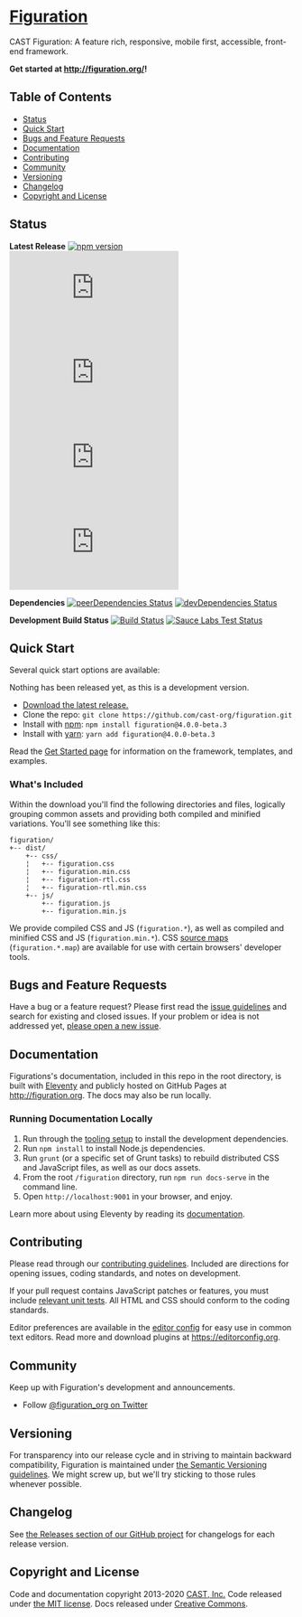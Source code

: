 # [Figuration](http://figuration.org/)

CAST Figuration: A feature rich, responsive, mobile first, accessible, front-end framework.

**Get started at <http://figuration.org/>!**

## Table of Contents

- [Status](#status)
- [Quick Start](#quick-start)
- [Bugs and Feature Requests](#bugs-and-feature-requests)
- [Documentation](#documentation)
- [Contributing](#contributing)
- [Community](#community)
- [Versioning](#versioning)
- [Changelog](#changelog)
- [Copyright and License](#copyright-and-license)


## Status

**Latest Release**
[![npm version](https://img.shields.io/npm/v/figuration.svg)](https://www.npmjs.com/package/figuration)
[![CSS size](http://img.badgesize.io/cast-org/figuration/v4.0.0-beta.3/dist/css/figuration.min.css?label=CSS+size)](https://github.com/cast-org/figuration/tree/v4.0.0-beta.3/dist/css/figuration.min.css)
[![CSS gzip size](http://img.badgesize.io/cast-org/figuration/v4.0.0-beta.3/dist/css/figuration.min.css?compression=gzip&label=CSS+gzip+size)](https://github.com/cast-org/figuration/tree/v4.0.0-beta.3/dist/css/figuration.min.css)
[![JS size](http://img.badgesize.io/cast-org/figuration/v4.0.0-beta.3/dist/js/figuration.min.js?label=JS+size)](https://github.com/cast-org/figuration/tree/v4.0.0-beta.3/dist/js/figuration.min.js)
[![JS gzip size](http://img.badgesize.io/cast-org/figuration/v4.0.0-beta.3/dist/js/figuration.min.js?compression=gzip&label=JS+gzip+size)](https://github.com/cast-org/figuration/tree/v4.0.0-beta.3/dist/js/figuration.min.js)

**Dependencies**
[![peerDependencies Status](https://david-dm.org/cast-org/figuration/v4-dev/peer-status.svg)](https://david-dm.org/cast-org/figuration/v4-dev?type=peer)
[![devDependencies Status](https://david-dm.org/cast-org/figuration/v4-dev/dev-status.svg)](https://david-dm.org/cast-org/figuration/v4-dev?type=dev)

**Development Build Status**
[![Build Status](https://img.shields.io/travis/cast-org/figuration/master.svg)](https://travis-ci.org/cast-org/figuration)
[![Sauce Labs Test Status](https://saucelabs.com/browser-matrix/figuration.svg)](https://saucelabs.com/u/figuration)


## Quick Start

Several quick start options are available:

Nothing has been released yet, as this is a development version.

- [Download the latest release.](https://github.com/cast-org/figuration/archive/v4.0.0-beta.3.zip)
- Clone the repo: `git clone https://github.com/cast-org/figuration.git`
- Install with [npm](https://www.npmjs.com/): `npm install figuration@4.0.0-beta.3`
- Install with [yarn](https://yarnpkg.com/): `yarn add figuration@4.0.0-beta.3`

Read the [Get Started page](http://figuration.org/get-started/quick-start/) for information on the framework, templates, and examples.


### What's Included

Within the download you'll find the following directories and files, logically grouping common assets and providing both compiled and minified variations. You'll see something like this:

```
figuration/
+-- dist/
    +-- css/
    ¦   +-- figuration.css
    ¦   +-- figuration.min.css
    ¦   +-- figuration-rtl.css
    ¦   +-- figuration-rtl.min.css
    +-- js/
        +-- figuration.js
        +-- figuration.min.js
```

We provide compiled CSS and JS (`figuration.*`), as well as compiled and minified CSS and JS (`figuration.min.*`). CSS [source maps](https://developers.google.com/web/tools/chrome-devtools/javascript/source-maps) (`figuration.*.map`) are available for use with certain browsers' developer tools.


## Bugs and Feature Requests

Have a bug or a feature request? Please first read the [issue guidelines](https://github.com/cast-org/figuration/tree/v4-dev/CONTRIBUTING.md#using-the-issue-tracker) and search for existing and closed issues. If your problem or idea is not addressed yet, [please open a new issue](https://github.com/cast-org/figuration/issues/new).


## Documentation

Figurations's documentation, included in this repo in the root directory, is built with [Eleventy](https://www.11ty.io/) and publicly hosted on GitHub Pages at <http://figuration.org>. The docs may also be run locally.


### Running Documentation Locally

1. Run through the [tooling setup](https://github.com/cast-org/figuration/tree/v4-dev/docs/get-started/build-tools.md#tooling-setup) to install the development dependencies.
2. Run `npm install` to install Node.js dependencies.
4. Run `grunt` (or a specific set of Grunt tasks) to rebuild distributed CSS and JavaScript files, as well as our docs assets.
5. From the root `/figuration` directory, run `npm run docs-serve` in the command line.
6. Open `http://localhost:9001` in your browser, and enjoy.

Learn more about using Eleventy by reading its [documentation](https://www.11ty.io/docs/).


## Contributing

Please read through our [contributing guidelines](https://github.com/cast-org/figuration/tree/v4-dev/CONTRIBUTING.md). Included are directions for opening issues, coding standards, and notes on development.

If your pull request contains JavaScript patches or features, you must include [relevant unit tests](https://github.com/cast-org/figuration/tree/v4-dev/js/tests). All HTML and CSS should conform to the coding standards.

Editor preferences are available in the [editor config](https://github.com/cast-org/figuration/tree/v4-dev/.editorconfig) for easy use in common text editors. Read more and download plugins at <https://editorconfig.org>.


## Community

Keep up with Figuration's development and announcements.

- Follow [@figuration_org on Twitter](https://twitter.com/figuration_org)


## Versioning

For transparency into our release cycle and in striving to maintain backward compatibility, Figuration is maintained under [the Semantic Versioning guidelines](http://semver.org/). We might screw up, but we'll try sticking to those rules whenever possible.


## Changelog

See [the Releases section of our GitHub project](https://github.com/cast-org/figuration/releases) for changelogs for each release version.


## Copyright and License

Code and documentation copyright 2013-2020 [CAST, Inc.](http://www.cast.org/) Code released under [the MIT license](https://github.com/cast-org/figuration/tree/v4-dev/LICENSE). Docs released under [Creative Commons](https://github.com/cast-org/figuration/tree/v4-dev/docs/LICENSE).
